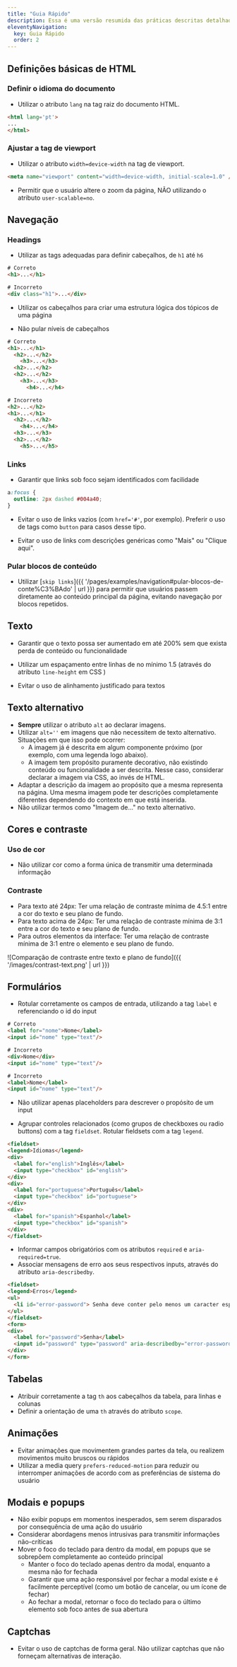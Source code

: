 ```yaml
---
title: "Guia Rápido"
description: Essa é uma versão resumida das práticas descritas detalhadamente na seção de Exemplos, e pode ser usada para verificar rapidamente alguns pontos essenciais para a acessibilidade de uma página.
eleventyNavigation:
  key: Guia Rápido
  order: 2
---
```


## Definições básicas de HTML

### Definir o idioma do documento
- Utilizar o atributo `lang` na tag raiz do documento HTML.

```html
<html lang='pt'>
...
</html>
```

### Ajustar a tag de viewport

- Utilizar o atributo `width=device-width` na tag de viewport.
```html
<meta name="viewport" content="width=device-width, initial-scale=1.0" />
```
- Permitir que o usuário altere o zoom da página, NÃO utilizando o atributo `user-scalable=no`.

## Navegação

### Headings

- Utilizar as tags adequadas para definir cabeçalhos, de `h1` até `h6`

```html
# Correto
<h1>...</h1>

# Incorreto
<div class="h1">...</div>
```

- Utilizar os cabeçalhos para criar uma estrutura lógica dos tópicos de uma página

- Não pular níveis de cabeçalhos

```html
# Correto
<h1>...</h1>
  <h2>...</h2>
    <h3>...</h3>
  <h2>...</h2>
  <h2>...</h2>
    <h3>...</h3>
      <h4>...</h4>

# Incorreto
<h2>...</h2>
<h1>...</h1>
  <h2>...</h2>
    <h4>...</h4>
  <h3>...</h3>
  <h2>...</h2>
    <h5>...</h5>
```

### Links

- Garantir que links sob foco sejam identificados com facilidade

```css
a:focus {
  outline: 2px dashed #004a40;
}
```

- Evitar o uso de links vazios (com `href='#'`, por exemplo). Preferir o uso de tags como `button` para casos desse tipo.

- Evitar o uso de links com descrições genéricas como "Mais" ou "Clique aqui".

### Pular blocos de conteúdo

- Utilizar [`skip links`]({{ '/pages/examples/navigation#pular-blocos-de-conte%C3%BAdo' | url }}) para permitir que usuários passem diretamente ao conteúdo principal da página, evitando navegação por blocos repetidos.


## Texto

- Garantir que o texto possa ser aumentado em até 200% sem que exista perda de conteúdo ou funcionalidade

- Utilizar um espaçamento entre linhas de no mínimo 1.5 (através do atributo `line-height` em CSS )

- Evitar o uso de alinhamento justificado para textos

## Texto alternativo

- **Sempre** utilizar o atributo `alt` ao declarar imagens.
- Utilizar `alt=''` em imagens que não necessitem de texto alternativo. Situações em que isso pode ocorrer:
  - A imagem já é descrita em algum componente próximo (por exemplo, com uma legenda logo abaixo).
  - A imagem tem propósito puramente decorativo, não existindo conteúdo ou funcionalidade a ser descrita. Nesse caso, considerar declarar a imagem via CSS, ao invés de HTML.
- Adaptar a descrição da imagem ao propósito que a mesma representa na página. Uma mesma imagem pode ter descrições completamente diferentes dependendo do contexto em que está inserida.
- Não utilizar termos como "Imagem de..." no texto alternativo.

## Cores e contraste

### Uso de cor

- Não utilizar cor como a forma única de transmitir uma determinada informação

### Contraste

- Para texto até 24px: Ter uma relação de contraste mínima de 4.5:1 entre a cor do texto e seu plano de fundo.
- Para texto acima de 24px: Ter uma relação de contraste mínima de 3:1 entre a cor do texto e seu plano de fundo.
- Para outros elementos da interface: Ter uma relação de contraste mínima de 3:1 entre o elemento e seu plano de fundo.

![Comparação de contraste entre texto e plano de fundo]({{ '/images/contrast-text.png' | url }})

## Formulários

- Rotular corretamente os campos de entrada, utilizando a tag `label` e referenciando o id do input

```html
# Correto
<label for="nome">Nome</label>
<input id="nome" type="text"/>

# Incorreto
<div>Nome</div>
<input id="nome" type="text"/>

# Incorreto
<label>Nome</label>
<input id="nome" type="text"/>
```

- Não utilizar apenas placeholders para descrever o propósito de um input

- Agrupar controles relacionados (como grupos de checkboxes ou radio buttons) com a tag `fieldset`. Rotular fieldsets com a tag `legend`.

```html
<fieldset>
<legend>Idiomas</legend>
<div>
  <label for="english">Inglês</label>
  <input type="checkbox" id="english">
</div>
<div>
  <label for="portuguese">Português</label>
  <input type="checkbox" id="portuguese">
</div>
<div>
  <label for="spanish">Espanhol</label>
  <input type="checkbox" id="spanish">
</div>
</fieldset>
```

- Informar campos obrigatórios com os atributos `required` e `aria-required=true`.
- Associar mensagens de erro aos seus respectivos inputs, através do atributo `aria-describedby`.

```html
<fieldset>
<legend>Erros</legend>
<ul>
  <li id="error-password"> Senha deve conter pelo menos um caracter especial. </li>
</ul>
</fieldset>
<form>
<div>
  <label for="password">Senha</label>
  <input id="password" type="password" aria-describedby="error-password" invalid>
</div>
</form>
```

## Tabelas
- Atribuir corretamente a tag `th` aos cabeçalhos da tabela, para linhas e colunas
- Definir a orientação de uma `th` através do atributo `scope`.

## Animações
- Evitar animações que movimentem grandes partes da tela, ou realizem movimentos muito bruscos ou rápidos
- Utilizar a media query `prefers-reduced-motion` para reduzir ou interromper animações de acordo com as preferências de sistema do usuário

## Modais e popups
- Não exibir popups em momentos inesperados, sem serem disparados por consequência de uma ação do usuário
- Considerar abordagens menos intrusivas para transmitir informações não-críticas
- Mover o foco do teclado para dentro da modal, em popups que se sobrepõem completamente ao conteúdo principal
  - Manter o foco do teclado apenas dentro da modal, enquanto a mesma não for fechada
  - Garantir que uma ação responsável por fechar a modal existe e é facilmente perceptível (como um botão de cancelar, ou um ícone de fechar)
  - Ao fechar a modal, retornar o foco do teclado para o último elemento sob foco antes de sua abertura

## Captchas
- Evitar o uso de captchas de forma geral. Não utilizar captchas que não forneçam alternativas de interação.
